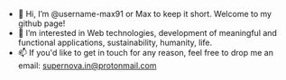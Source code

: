 - 👋 Hi, I’m @username-max91 or Max to keep it short. Welcome to my github page!
- 👀 I’m interested in Web technologies, development of meaningful and functional applications, sustainability, humanity, life.
- 📫 If you'd like to get in touch for any reason, feel free to drop me an email: supernova.in@protonmail.com

<!---
username-max91/username-max91 is a ✨ special ✨ repository because its `README.md` (this file) appears on your GitHub profile.
You can click the Preview link to take a look at your changes.
--->
